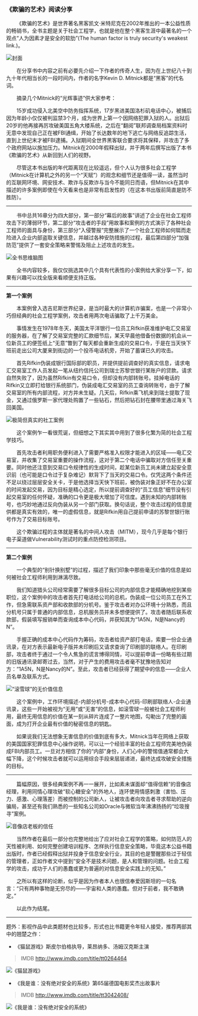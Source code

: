 ### 《欺骗的艺术》阅读分享

&emsp;&emsp;《欺骗的艺术》是世界著名黑客凯文·米特尼克在2002年推出的一本公益性质的畅销书，全书主题是关于社会工程学，也就是他在整个黑客生涯中最著名的一个观点“人为因素才是安全的软肋”(The human factor is truly security's weakest link.)。

![封面](https://raw.githubusercontent.com/WindseekerBlade/the-art-of-deception/master/img/artofdeception.jpg)

&emsp;&emsp;在分享书中内容之前有必要先介绍一下作者的传奇人生，因为在上世纪八十到九十年代相当长的一段时间内，作者的名字Kevin D. Mitnick都是“黑客”的代名词。

&emsp;&emsp;摘录几个Mitnick的“光辉事迹”供大家参考：

&emsp;&emsp;15岁成功侵入北美空中防务指挥系统，17岁黑进美国洛杉矶电话中心，被捕后因为年龄小仅仅被判监禁3个月，成为世界上第一个因网络犯罪入狱的人。出狱后20岁的他再接再厉攻破美国五角大楼系统，之后在“翻阅”联邦调查局档案资料时无意中发现自己正在被FBI通缉，开始了长达数年的地下逃亡与网络反追踪生活，直到上世纪末才被FBI逮捕。入狱期间全世界黑客联合要求将其保释，并攻击了多个政府网站以施加压力。Mitnick在2000年假释出狱，并于两年后撰写出版了本书《欺骗的艺术》从新回到人们的视野。

&emsp;&emsp;尽管这本书出版的年代距离现在比较遥远，但个人认为很多社会工程学（Mitnick在计算机之外的另一个“天赋”）的观念和细节还是值得一读，虽然当时的互联网环境、网安技术、欺诈与反欺诈与当今不能同日而语，但Mitnick在其中描述的许多案例即使在今天看来也是非常有启发性的（在这本书出版前简直是防不胜防）。

---

&emsp;&emsp;书中总共16章分为四大部分，第一部分“幕后的故事”讲述了企业在社会工程师攻击下的薄弱环节，第二部分“攻击者的手段”用故事和案例的方式演示了各种社会工程师的面具与身份，第三部分“入侵警报”完整展示了一个社会工程师如何铤而走险进入企业内部盗取关键信息，并越过各种安防措施的过程，最后第四部分“加强防范”提供了一套安全策略来警惕及阻止上述攻击的发生。

![全书思维脑图](https://raw.githubusercontent.com/WindseekerBlade/the-art-of-deception/master/img/overview.jpg)

&emsp;&emsp;全书内容较多，我仅仅挑选其中几个具有代表性的小案例给大家分享一下，如果有兴趣可以找全版来看顺便支持正版。

---

**第一个案例**

&emsp;&emsp;本案例曾入选吉尼斯世界纪录，是当时最大的计算机诈骗案，也是一个非常小巧但经典的社会工程学案例，攻击者用两次电话骗取了上千万美金。

&emsp;&emsp;事情发生在1978年冬天，美国太平洋银行一位员工Rifkin获准维护电汇交易室的服务器，在了解了交易室完整的汇款细节后，某天早晨他借备份数据的机会从一位新员工的便签纸上“无意”瞥到了每天都会重新生成的交易口令，于是在当天快下班前走出公司大厦来到街边的一个投币电话机旁，开始了蓄谋已久的攻击。

&emsp;&emsp;首先Rifkin伪装成银行国际部的职员，并提供提前调查好的真实信息，请求电汇交易室工作人员发起一笔从纽约信托公司到瑞士苏黎世银行某账户的贷款。请求自然失败了，因为虽然Rifkin有交易口令，但却没有内部转账号。挂掉电话的Rifkin又立即打给银行系统部门，伪装成电汇交易室的员工查询转账号，由于了解交易室的所有内部流程，对方并未生疑。几天后，Rifkin乘飞机来到瑞士提取了现金，又通过俄罗斯一家代理处购置了一些钻石，然后把钻石封在腰带里通过海关飞回美国。

![极简但真实的社工案例](https://raw.githubusercontent.com/WindseekerBlade/the-art-of-deception/master/img/maninmiddle.jpg)

&emsp;&emsp;这个案例乍一看很荒诞，但细想之下其实其中用到了很多化繁为简的社会工程学技巧。

&emsp;&emsp;首先攻击者利用职务便利进入了需要严格准入权限才能进入的区域——电汇交易室，并收集了交易室重要的操作流程，这对于第二个电话中骗取对方信任至关重要。同时他还注意到交易口令规律性的生成时间，趁某位新员工尚未建立起安全意识前（也可能是口令过于复杂难记）默背下了当天的交易口令。仅凭这两个条件还不足以绕过层层安全关卡，于是他选择当天快下班前，被伪装对象正好不在办公室的时间发起交易，因为目标是精心选定，所以提前调查好的“员工信息”细节没有引起交易室的任何怀疑，准确的口令更是极大增加了可信度。遇到未知的内部转账号，也巧妙地通过反向伪装从另一个部门获取。换句话说，整个攻击过程的信息提供都是真实有效的，唯一的虚假信息，就是Rifkin用自己提前申请的苏黎世银行账号作为了交易目标账号。

&emsp;&emsp;这个欺骗过程的主体就是著名的中间人攻击（MITM），现今几乎是每个银行电子渠道做Vulnerability测试时的重点防控检测项目。

---

**第二个案例**

&emsp;&emsp;一个典型的“别针换别墅”的过程，描述了我们印象中那些毫无价值的信息是如何被社会工程师利用到淋漓尽致。

&emsp;&emsp;我们知道猎头公司经常需要了解很多目标公司的内部信息才能精确地挖到某些职位，这个案例中的攻击者首先打电话给公司的总机，伪装成一位公司员工在外工作，但急需联系资产部和收款部的分机号。鉴于攻击者对办公环境十分熟悉，而且分机号只属于普通的内部信息，总机服务员并未多想便提供了。攻击者随后联系收款部，假装填写报销单而查询成本中心代码，并获知其为“1A5N，N是Nancy的N”。

&emsp;&emsp;手握正确的成本中心代码作为筹码，攻击者给资产部打电话，索要一份企业通讯录，在对方表示最新电子版并未印刷后又请求查询了印刷部的联络人。在印刷部，攻击者终于通过一个令人焦急的谎言博得同情，可以提前申请一份略有些过期的旧版通讯录邮寄过去，当然，对于产生的费用攻击者毫不犹豫地告知对方：“1A5N，N是Nancy的N”。至此，攻击者已经获得了期望中的信息——企业人员名单及联系方式。

![“滚雪球”的无价值信息](https://raw.githubusercontent.com/WindseekerBlade/the-art-of-deception/master/img/hr.jpg)

&emsp;&emsp;这个案例中，工作环境描述-内部分机号-成本中心代码-印刷部联络人-企业通讯录，这些一开始被视为“无用”或“无害”的信息，如滚雪球一般被社会工程师利用，最终无用信息的价值在某一刻从碎片连成了一整片地图，勾勒出了完整的画面，成为打开企业最有价值的秘密信息的钥匙。

&emsp;&emsp;如果说我们无法想象无害信息的价值到底有多大，Mitnick当年在网络上获取的美国国家犯罪信息中心操作说明，可以让一个经验丰富的社会工程师完美地伪装成FBI内部员工。一旦对方相信了你的“内部”身份，人们心中的警惕值通常都会大幅下降，这个时候攻击者就可以运用综合手段来层层递进，最终达成攻破安全措施的目标。

---

&emsp;&emsp;篇幅原因，很多经典案例不再一一展开，比如素未谋面却“值得信赖”的音像店经理，利用同情心理攻破“软心糖安全”的外地人，连环使用情感刺激（害怕、压力、感激、心理落差）而被控制的公司新人，让被攻击者向攻击者寻求帮助的逆向骗局，甚至还有我们熟悉的一些知名公司如Oracle与微软当年沸沸扬扬的“垃圾搜寻”案例。

![音像店老板的信任](https://raw.githubusercontent.com/WindseekerBlade/the-art-of-deception/master/img/trust.jpg)

&emsp;&emsp;当然作者在最后一部分也完整地给出了应对社会工程学的策略，如何防范人的天性被利用、如何完整创建培训程序、怎样执行信息安全策略，毕竟这本公益书籍出版时，作者已经假释出狱并投身于信息安全行业，其目的也是警醒那些过于轻信的管理者，正如作者文中提到“安全不是技术问题，是人和管理的问题。社会工程学的攻击，成功于人们的愚蠢或更为普遍的对信息安全实践上的无知。”

&emsp;&emsp;之所以有这样的论断，似乎是因为作者本人也很信奉爱因斯坦的一句名言：“只有两种事物是无穷尽的――宇宙和人类的愚蠢。但对于前者，我不敢确定。” 

&emsp;&emsp;以此作为结尾。

---

题外：影视作品中此类题材也比较多，形式也比书籍更令年轻人接受，推荐两部其中的翘楚之作：

* 《猫鼠游戏》斯皮尔伯格执导，莱昂纳多、汤姆汉克斯主演
>IMDB http://www.imdb.com/title/tt0264464

![《猫鼠游戏》](https://raw.githubusercontent.com/WindseekerBlade/the-art-of-deception/master/img/catchmeifyoucan.jpg)

* 《我是谁：没有绝对安全的系统》第65届德国电影奖杰出故事片
>IMDB http://www.imdb.com/title/tt3042408/

![《我是谁：没有绝对安全的系统》](https://raw.githubusercontent.com/WindseekerBlade/the-art-of-deception/master/img/whoami.JPG)




